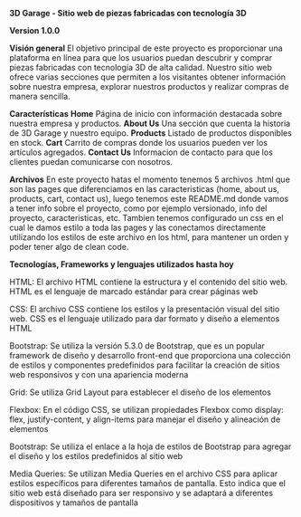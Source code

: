 **3D Garage - Sitio web de piezas fabricadas con tecnología 3D**

**Version 1.0.0**

**Visión general**
El objetivo principal de este proyecto es proporcionar una plataforma en línea para que los usuarios puedan descubrir y comprar piezas fabricadas con tecnología 3D de alta calidad. Nuestro sitio web ofrece varias secciones que permiten a los visitantes obtener información sobre nuestra empresa, explorar nuestros productos y realizar compras de manera sencilla.

**Características**
**Home** Página de inicio con información destacada sobre nuestra empresa y productos.
**About Us** Una sección que cuenta la historia de 3D Garage y nuestro equipo.
**Products** Listado de productos disponibles en stock.
**Cart** Carrito de compras donde los usuarios pueden ver los artículos agregados.
**Contact Us** Informacion de contacto para que los clientes puedan comunicarse con nosotros.

**Archivos**
En este proyecto hatas el momento tenemos 5 archivos .html que son las pages que diferenciamos en las caracteristicas (home, about us, products, cart, contact us), luego tenemos este README.md donde vamos a tener info sobre el proyecto, como por ejemplo versionado, info del proyecto, caracteristicas, etc. Tambien tenemos configurado un css en el cual le damos estilo a toda las pages y las conectamos directamente utilizando los estilos de este archivo en los html, para mantener un orden y poder tener algo de clean code.

**Tecnologías, Frameworks y lenguajes utilizados hasta hoy**

HTML: El archivo HTML contiene la estructura y el contenido del sitio web. HTML es el lenguaje de marcado estándar para crear páginas web

CSS: El archivo CSS contiene los estilos y la presentación visual del sitio web. CSS es el lenguaje utilizado para dar formato y diseño a elementos HTML

Bootstrap: Se utiliza la versión 5.3.0 de Bootstrap, que es un popular framework de diseño y desarrollo front-end que proporciona una colección de estilos y componentes predefinidos para facilitar la creación de sitios web responsivos y con una apariencia moderna

Grid: Se utiliza Grid Layout para establecer el diseño de los elementos

Flexbox: En el código CSS, se utilizan propiedades Flexbox como display: flex, justify-content, y align-items para manejar el diseño y alineación de elementos

Bootstrap: Se utiliza el enlace a la hoja de estilos de Bootstrap para agregar el diseño y los estilos predefinidos al sitio web

Media Queries: Se utilizan Media Queries en el archivo CSS para aplicar estilos específicos para diferentes tamaños de pantalla. Esto indica que el sitio web está diseñado para ser responsivo y se adaptará a diferentes dispositivos y tamaños de pantalla
